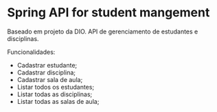 # Spring API for student mangement
Baseado em projeto da DIO. API de gerenciamento de estudantes e disciplinas.

Funcionalidades:
* Cadastrar estudante;
* Cadastrar disciplina;
* Cadastrar sala de aula;
* Listar todos os estudantes;
* Listar todas as disciplinas;
* Listar todas as salas de aula;